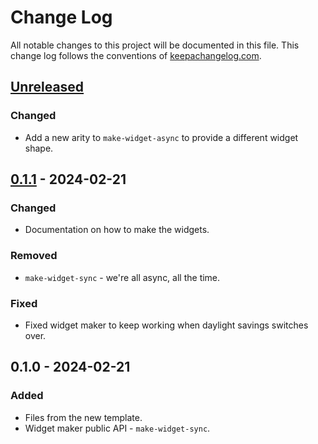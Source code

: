# Change Log
All notable changes to this project will be documented in this file. This change log follows the conventions of [keepachangelog.com](http://keepachangelog.com/).

## [Unreleased]
### Changed
- Add a new arity to `make-widget-async` to provide a different widget shape.

## [0.1.1] - 2024-02-21
### Changed
- Documentation on how to make the widgets.

### Removed
- `make-widget-sync` - we're all async, all the time.

### Fixed
- Fixed widget maker to keep working when daylight savings switches over.

## 0.1.0 - 2024-02-21
### Added
- Files from the new template.
- Widget maker public API - `make-widget-sync`.

[Unreleased]: https://sourcehost.site/your-name/project-euler/compare/0.1.1...HEAD
[0.1.1]: https://sourcehost.site/your-name/project-euler/compare/0.1.0...0.1.1
